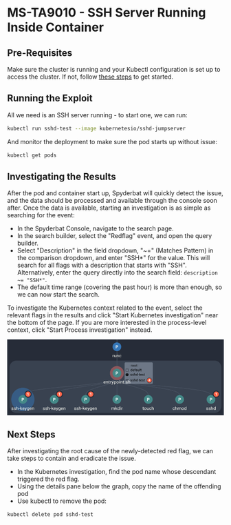 # MS-TA9010 - SSH Server Running Inside Container

## Pre-Requisites

Make sure the cluster is running and your Kubectl configuration is set up to access the cluster. If not, follow [these steps](../getting-started.md) to get started.

## Running the Exploit

All we need is an SSH server running - to start one, we can run:

```sh
kubectl run sshd-test --image kubernetesio/sshd-jumpserver
```

And monitor the deployment to make sure the pod starts up without issue:

```sh
kubectl get pods
```

## Investigating the Results

After the pod and container start up, Spyderbat will quickly detect the issue, and the data should be processed and available through the console soon after. Once the data is available, starting an investigation is as simple as searching for the event:

- In the Spyderbat Console, navigate to the search page.
- In the search builder, select the "Redflag" event, and open the query builder.
- Select "Description" in the field dropdown, "~=" (Matches Pattern) in the comparison dropdown, and enter "SSH*" for the value. This will search for all flags with a description that starts with "SSH". Alternatively, enter the query directly into the search field: `description ~= "SSH*"`. 
- The default time range (covering the past hour) is more than enough, so we can now start the search.

To investigate the Kubernetes context related to the event, select the relevant flags in the results and click "Start Kubernetes investigation" near the bottom of the page. If you are more interested in the process-level context, click "Start Process investigation" instead.

![A section of the Causal Tree in the investigation view showing the SSH in container flags](./ssh_in_container_graph.png)

## Next Steps

After investigating the root cause of the newly-detected red flag, we can take steps to contain and eradicate the issue.

- In the Kubernetes investigation, find the pod name whose descendant triggered the red flag.
- Using the details pane below the graph, copy the name of the offending pod
- Use kubectl to remove the pod:

```sh
kubectl delete pod sshd-test
```

